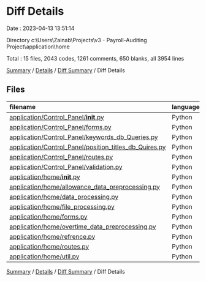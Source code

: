 # Diff Details

Date : 2023-04-13 13:51:14

Directory c:\\Users\\Zainab\\Projects\\v3 - Payroll-Auditing Project\\application\\home

Total : 15 files,  2043 codes, 1261 comments, 650 blanks, all 3954 lines

[Summary](results.md) / [Details](details.md) / [Diff Summary](diff.md) / Diff Details

## Files
| filename | language | code | comment | blank | total |
| :--- | :--- | ---: | ---: | ---: | ---: |
| [application/Control_Panel/__init__.py](/application/Control_Panel/__init__.py) | Python | -6 | -11 | -7 | -24 |
| [application/Control_Panel/forms.py](/application/Control_Panel/forms.py) | Python | -9 | -1 | -5 | -15 |
| [application/Control_Panel/keywords_db_Queries.py](/application/Control_Panel/keywords_db_Queries1.py) | Python | -120 | -79 | -50 | -249 |
| [application/Control_Panel/position_titles_db_Quires.py](/application/Control_Panel/position_titles_db_Quires.py) | Python | -92 | -64 | -42 | -198 |
| [application/Control_Panel/routes.py](/application/Control_Panel/routes.py) | Python | -149 | -70 | -58 | -277 |
| [application/Control_Panel/validation.py](/application/Control_Panel/validation.py) | Python | -14 | -16 | -11 | -41 |
| [application/home/__init__.py](/application/home/__init__.py) | Python | 6 | 0 | 3 | 9 |
| [application/home/allowance_data_preprocessing.py](/application/home/allowance_data_preprocessing.py) | Python | 424 | 501 | 208 | 1,133 |
| [application/home/data_processing.py](/application/home/data_processing.py) | Python | 539 | 378 | 221 | 1,138 |
| [application/home/file_processing.py](/application/home/file_processing.py) | Python | 164 | 100 | 70 | 334 |
| [application/home/forms.py](/application/home/forms.py) | Python | 23 | 24 | 13 | 60 |
| [application/home/overtime_data_preprocessing.py](/application/home/overtime_data_preprocessing.py) | Python | 104 | 90 | 46 | 240 |
| [application/home/refrence.py](/application/home/refrence.py) | Python | 7 | 7 | 31 | 45 |
| [application/home/routes.py](/application/home/routes.py) | Python | 763 | 246 | 154 | 1,163 |
| [application/home/util.py](/application/home/util.py) | Python | 403 | 156 | 77 | 636 |

[Summary](results.md) / [Details](details.md) / [Diff Summary](diff.md) / Diff Details